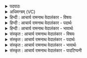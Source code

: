 <details><summary>पदपाठः</summary>

ऋ꣣ते꣡न꣢। मि꣣त्रा। मि। त्रा। वरुणौ। ऋतावृधौ। ऋत। वृधौ। ऋतस्पृशा। ऋत। स्पृशा। क्र꣡तु꣢꣯म्। बृ꣣ह꣡न्त꣢म्। आ꣣शाथेइ꣡ति꣢। ८४८।
</details>

<details><summary>अधिमन्त्रम् (VC)</summary>

- मित्रावरुणौ
- मधुच्छन्दा वैश्वामित्रः
- गायत्री
- षड्जः
</details>

<details><summary>हिन्दी : आचार्य रामनाथ वेदालंकार - विषयः</summary>

अगले मन्त्र में फिर ब्रह्म-क्षत्र का विषय वर्णित है।
</details>

<details><summary>हिन्दी : आचार्य रामनाथ वेदालंकार - पदार्थः</summary>

पदार्थान्वयभाषाः -  हे (ऋतस्पृशा) सत्य ज्ञान और सत्य कर्म को प्राप्त करनेवाले, (ऋतावृधा) सत्य ज्ञान और सत्य कर्म को बढ़ानेवाले (मित्रावरुणौ) ब्राह्मण-क्षत्रियो ! तुम दोनों (ऋतेन) सत्य ज्ञान और सत्य कर्म से (बृहन्तम्) विशाल (क्रतुम्) राष्ट्रयज्ञ को (आशाथे) व्याप्त करते हो ॥२॥
</details>

<details><summary>हिन्दी : आचार्य रामनाथ वेदालंकार - भावार्थः</summary>

भावार्थभाषाः -  ब्राह्मण और क्षत्रिय लोग सत्य ज्ञान और सत्य कर्म को स्वयं ग्रहण करके तथा अन्यों को उसकी शिक्षा देकर राष्ट्र की उन्नतिरूप यज्ञ को करते हैं ॥२॥
</details>

<details><summary>संस्कृत : आचार्य रामनाथ वेदालंकार - विषयः</summary>

अथ पुनर्ब्रह्मक्षत्रविषयमाह।
</details>

<details><summary>संस्कृत : आचार्य रामनाथ वेदालंकार - पदार्थः</summary>

पदार्थान्वयभाषाः -  हे (ऋतस्पृशा) ऋतं सत्यं ज्ञानं सत्यं कर्म च स्पृशतः प्राप्नुतः यौ तौ, (ऋतावृधा) ऋतं सत्यं ज्ञानं सत्यं कर्म च वर्धयतः यौ तौ।[पूर्वपदान्तस्य दीर्घश्छान्दसः। सुपां सुलुक्० अ० ७।१।३९ इति विभक्तेराकारादेशः] (मित्रावरुणौ) ब्राह्मणक्षत्रियौ। युवाम् (ऋतेन) सत्यज्ञानेन सत्यकर्मणा च (बृहन्तम्) विशालम् (क्रतुम्) राष्ट्रयज्ञम् (आशाथे) आनशाथे व्याप्नुतः।[अशू व्याप्तौ संघाते च। छन्दसि लुङ्लङ्लिटः। अ० ३।४।६ इति वर्तमाने लिट्। वा छन्दसि सर्वे विधयो भवन्तीति नुडभावः]॥२॥२
</details>

<details><summary>संस्कृत : आचार्य रामनाथ वेदालंकार - भावार्थः</summary>

भावार्थभाषाः -  ब्राह्मणाः क्षत्रियाश्च सत्यं ज्ञानं सत्यं कर्म च स्वयमुपादायान्यांश्च शिक्षयित्वा राष्ट्रोन्नयनयज्ञं निर्वहतः ॥२॥
</details>

<details><summary>संस्कृत : आचार्य रामनाथ वेदालंकार - पादटिप्पनी</summary>

टिप्पणी:   १. ऋ० १।२।८। २. ऋग्भाष्ये दयानन्दर्षिणा मन्त्रोऽयं सूर्यवाय्वोः प्राणापानयोश्च विषये व्याख्यातः ॥
</details>